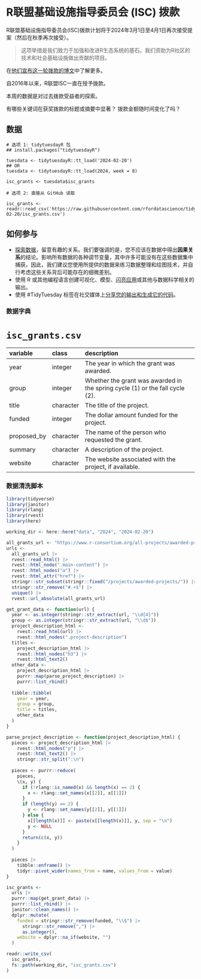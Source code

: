 # R联盟基础设施指导委员会 (ISC) 拨款

R联盟基础设施指导委员会(ISC)拨款计划将于2024年3月1日至4月1日再次接受提案（然后在秋季再次接受）。

> 这项举措是我们致力于加强和改进R生态系统的基石。我们资助为R社区的技术和社会基础设施做出贡献的项目。

在[他们宣布这一轮拨款的博文](https://www.r-consortium.org/blog/2024/02/08/r-consortium-infrastructure-steering-committee-isc-grant-program-accepting-proposals-starting-march-1st)中了解更多。

自2016年以来，R联盟ISC一直在授予拨款。

本周的数据是对过去拨款受益者的探索。

有哪些关键词在获奖拨款的标题或摘要中显著？
拨款金额随时间变化了吗？

## 数据

```{r}
# 选项 1: tidytuesdayR 包 
## install.packages("tidytuesdayR")

tuesdata <- tidytuesdayR::tt_load('2024-02-20')
## OR
tuesdata <- tidytuesdayR::tt_load(2024, week = 8)

isc_grants <- tuesdata$isc_grants

# 选项 2: 直接从 GitHub 读取

isc_grants <- readr::read_csv('https://raw.githubusercontent.com/rfordatascience/tidytuesday/master/data/2024/2024-02-20/isc_grants.csv')
```

## 如何参与

- [探索数据](https://r4ds.hadley.nz/)，留意有趣的关系。我们要强调的是，您不应该在数据中得出**因果关系**的结论。影响所有数据的各种调节变量，其中许多可能没有在这些数据集中捕获。因此，我们建议您使用所提供的数据来练习数据整理和绘图技术，并自行考虑这些关系背后可能存在的细微差别。
- 使用 R 或其他编程语言创建可视化、模型、[闪亮应用](https://shiny.posit.co/)或其他与数据科学相关的输出。
- 使用 #TidyTuesday 标签在社交媒体上[分享您的输出和生成它的代码](../../../sharing.md)。

### 数据字典

# `isc_grants.csv`

|variable    |class     |description         |
|:-----------|:---------|:-------------------|
|year        |integer   |The year in which the grant was awarded. |
|group       |integer   |Whether the grant was awarded in the spring cycle (1) or the fall cycle (2). |
|title       |character |The title of the project. |
|funded      |integer   |The dollar amount funded for the project. |
|proposed_by |character |The name of the person who requested the grant. |
|summary     |character |A description of the project. |
|website     |character |The website associated with the project, if available. |

### 数据清洗脚本

``` r
library(tidyverse)
library(janitor)
library(rlang)
library(rvest)
library(here)

working_dir <- here::here("data", "2024", "2024-02-20")

all_grants_url <- "https://www.r-consortium.org/all-projects/awarded-projects"
urls <-
  all_grants_url |> 
  rvest::read_html() |> 
  rvest::html_node(".main-content") |> 
  rvest::html_nodes("a") |> 
  rvest::html_attr("href") |> 
  stringr::str_subset(stringr::fixed("/projects/awarded-projects/")) |> 
  stringr::str_remove("#.+$") |> 
  unique() |> 
  rvest::url_absolute(all_grants_url)

get_grant_data <- function(url) {
  year <- as.integer(stringr::str_extract(url, "\\d{4}"))
  group <- as.integer(stringr::str_extract(url, "\\d$"))
  project_description_html <- 
    rvest::read_html(url) |> 
    rvest::html_nodes(".project-description") 
  titles <- 
    project_description_html |> 
    rvest::html_nodes("h3") |> 
    rvest::html_text2()
  other_data <- 
    project_description_html |> 
    purrr::map(parse_project_description) |> 
    purrr::list_rbind()
  
  tibble::tibble(
    year = year,
    group = group,
    title = titles,
    other_data
  )
}

parse_project_description <- function(project_description_html) {
  pieces <- project_description_html |> 
    rvest::html_nodes("p") |> 
    rvest::html_text2() |> 
    stringr::str_split(":\n")
  
  pieces <- purrr::reduce(
    pieces,
    \(x, y) {
      if (!rlang::is_named(x) && length(x) == 2) {
        x <- rlang::set_names(x[[2]], x[[1]])
      }
      if (length(y) == 2) {
        y <- rlang::set_names(y[[2]], y[[1]])
      } else {
        x[[length(x)]] <- paste(x[[length(x)]], y, sep = "\n")
        y <- NULL
      }
      return(c(x, y))
    }
  )
  
  pieces |> 
    tibble::enframe() |> 
    tidyr::pivot_wider(names_from = name, values_from = value)
}

isc_grants <- 
  urls |> 
  purrr::map(get_grant_data) |> 
  purrr::list_rbind() |> 
  janitor::clean_names() |> 
  dplyr::mutate(
    funded = stringr::str_remove(funded, "\\$") |> 
      stringr::str_remove(",") |> 
      as.integer(),
    website = dplyr::na_if(website, "")
  )

readr::write_csv(
  isc_grants,
  fs::path(working_dir, "isc_grants.csv")
)
```
